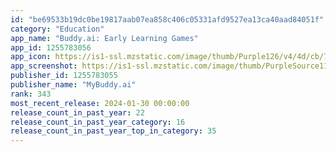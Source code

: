 ```yaml
---
id: "be69533b19dc0be19817aab07ea858c406c05331afd9527ea13ca40aad84051f"
category: "Education"
app_name: "Buddy.ai: Early Learning Games"
app_id: 1255783056
app_icon: https://is1-ssl.mzstatic.com/image/thumb/Purple126/v4/4d/cb/7a/4dcb7a23-1722-4a89-7647-30a7d22be5cc/AppIcon-0-0-1x_U007emarketing-0-0-0-7-0-0-sRGB-0-0-0-GLES2_U002c0-512MB-85-220-0-0.png/1024x1024bb.png
app_screenshot: https://is1-ssl.mzstatic.com/image/thumb/PurpleSource116/v4/dc/45/be/dc45be26-0364-dfc1-f90e-67d6def0d677/e656dbd1-2563-47f3-be4e-d5c181ab07fd_iPhone-X-EN-1.png/1242x2688bb.png
publisher_id: 1255783055
publisher_name: "MyBuddy.ai"
rank: 343
most_recent_release: 2024-01-30 00:00:00
release_count_in_past_year: 22
release_count_in_past_year_category: 16
release_count_in_past_year_top_in_category: 35
---
```

